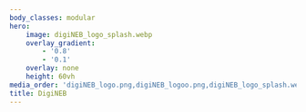 ```yaml
---
body_classes: modular
hero:
    image: digiNEB_logo_splash.webp
    overlay_gradient:
        - '0.8'
        - '0.1'
    overlay: none
    height: 60vh
media_order: 'digiNEB_logo.png,digiNEB_logoo.png,digiNEB_logo_splash.webp'
title: DigiNEB
---
```


